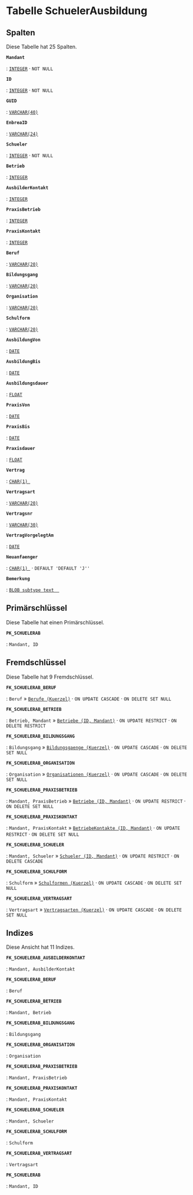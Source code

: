 # Tabelle **SchuelerAusbildung**



## Spalten

Diese Tabelle hat 25 Spalten.

**`Mandant`**

:   [`INTEGER`](https://firebirdsql.org/file/documentation/html/en/refdocs/fblangref40/firebird-40-language-reference.html#fblangref40-datatypes-inttypes) · `NOT NULL`

    

**`ID`**

:   [`INTEGER`](https://firebirdsql.org/file/documentation/html/en/refdocs/fblangref40/firebird-40-language-reference.html#fblangref40-datatypes-inttypes) · `NOT NULL`

    

**`GUID`**

:   [`VARCHAR(40)`](https://firebirdsql.org/file/documentation/html/en/refdocs/fblangref40/firebird-40-language-reference.html#fblangref40-datatypes-chartypes)

    

**`EnbreaID`**

:   [`VARCHAR(24)`](https://firebirdsql.org/file/documentation/html/en/refdocs/fblangref40/firebird-40-language-reference.html#fblangref40-datatypes-chartypes)

    

**`Schueler`**

:   [`INTEGER`](https://firebirdsql.org/file/documentation/html/en/refdocs/fblangref40/firebird-40-language-reference.html#fblangref40-datatypes-inttypes) · `NOT NULL`

    

**`Betrieb`**

:   [`INTEGER`](https://firebirdsql.org/file/documentation/html/en/refdocs/fblangref40/firebird-40-language-reference.html#fblangref40-datatypes-inttypes)

    

**`AusbilderKontakt`**

:   [`INTEGER`](https://firebirdsql.org/file/documentation/html/en/refdocs/fblangref40/firebird-40-language-reference.html#fblangref40-datatypes-inttypes)

    

**`PraxisBetrieb`**

:   [`INTEGER`](https://firebirdsql.org/file/documentation/html/en/refdocs/fblangref40/firebird-40-language-reference.html#fblangref40-datatypes-inttypes)

    

**`PraxisKontakt`**

:   [`INTEGER`](https://firebirdsql.org/file/documentation/html/en/refdocs/fblangref40/firebird-40-language-reference.html#fblangref40-datatypes-inttypes)

    

**`Beruf`**

:   [`VARCHAR(20)`](https://firebirdsql.org/file/documentation/html/en/refdocs/fblangref40/firebird-40-language-reference.html#fblangref40-datatypes-chartypes)

    

**`Bildungsgang`**

:   [`VARCHAR(20)`](https://firebirdsql.org/file/documentation/html/en/refdocs/fblangref40/firebird-40-language-reference.html#fblangref40-datatypes-chartypes)

    

**`Organisation`**

:   [`VARCHAR(20)`](https://firebirdsql.org/file/documentation/html/en/refdocs/fblangref40/firebird-40-language-reference.html#fblangref40-datatypes-chartypes)

    

**`Schulform`**

:   [`VARCHAR(20)`](https://firebirdsql.org/file/documentation/html/en/refdocs/fblangref40/firebird-40-language-reference.html#fblangref40-datatypes-chartypes)

    

**`AusbildungVon`**

:   [`DATE`](https://firebirdsql.org/file/documentation/html/en/refdocs/fblangref40/firebird-40-language-reference.html#fblangref40-datatypes-fixedtypes)

    

**`AusbildungBis`**

:   [`DATE`](https://firebirdsql.org/file/documentation/html/en/refdocs/fblangref40/firebird-40-language-reference.html#fblangref40-datatypes-fixedtypes)

    

**`Ausbildungsdauer`**

:   [`FLOAT`](https://firebirdsql.org/file/documentation/html/en/refdocs/fblangref40/firebird-40-language-reference.html#fblangref40-datatypes-floattypes)

    

**`PraxisVon`**

:   [`DATE`](https://firebirdsql.org/file/documentation/html/en/refdocs/fblangref40/firebird-40-language-reference.html#fblangref40-datatypes-fixedtypes)

    

**`PraxisBis`**

:   [`DATE`](https://firebirdsql.org/file/documentation/html/en/refdocs/fblangref40/firebird-40-language-reference.html#fblangref40-datatypes-fixedtypes)

    

**`Praxisdauer`**

:   [`FLOAT`](https://firebirdsql.org/file/documentation/html/en/refdocs/fblangref40/firebird-40-language-reference.html#fblangref40-datatypes-floattypes)

    

**`Vertrag`**

:   [`CHAR(1) `](https://firebirdsql.org/file/documentation/html/en/refdocs/fblangref40/firebird-40-language-reference.html#fblangref40-datatypes-chartypes)

    

**`Vertragsart`**

:   [`VARCHAR(20)`](https://firebirdsql.org/file/documentation/html/en/refdocs/fblangref40/firebird-40-language-reference.html#fblangref40-datatypes-chartypes)

    

**`Vertragsnr`**

:   [`VARCHAR(30)`](https://firebirdsql.org/file/documentation/html/en/refdocs/fblangref40/firebird-40-language-reference.html#fblangref40-datatypes-chartypes)

    

**`VertragVorgelegtAm`**

:   [`DATE`](https://firebirdsql.org/file/documentation/html/en/refdocs/fblangref40/firebird-40-language-reference.html#fblangref40-datatypes-fixedtypes)

    

**`Neuanfaenger`**

:   [`CHAR(1) `](https://firebirdsql.org/file/documentation/html/en/refdocs/fblangref40/firebird-40-language-reference.html#fblangref40-datatypes-chartypes) · `DEFAULT 'DEFAULT 'J''`

    

**`Bemerkung`**

:   [`BLOB subtype text  `](https://firebirdsql.org/file/documentation/html/en/refdocs/fblangref40/firebird-40-language-reference.html#fblangref40-datatypes-bnrytypes)

    

## Primärschlüssel

Diese Tabelle hat einen Primärschlüssel.

**`PK_SCHUELERAB`**

:   `Mandant, ID`

    

## Fremdschlüssel

Diese Tabelle hat 9 Fremdschlüssel.

**`FK_SCHUELERAB_BERUF`**

:   `Beruf` » [`Berufe (Kuerzel)`](../../tables/berufe) · `ON UPDATE CASCADE` · `ON DELETE SET NULL`

    

**`FK_SCHUELERAB_BETRIEB`**

:   `Betrieb, Mandant` » [`Betriebe (ID, Mandant)`](../../tables/betriebe) · `ON UPDATE RESTRICT` · `ON DELETE RESTRICT`

    

**`FK_SCHUELERAB_BILDUNGSGANG`**

:   `Bildungsgang` » [`Bildungsgaenge (Kuerzel)`](../../tables/bildungsgaenge) · `ON UPDATE CASCADE` · `ON DELETE SET NULL`

    

**`FK_SCHUELERAB_ORGANISATION`**

:   `Organisation` » [`Organisationen (Kuerzel)`](../../tables/organisationen) · `ON UPDATE CASCADE` · `ON DELETE SET NULL`

    

**`FK_SCHUELERAB_PRAXISBETRIEB`**

:   `Mandant, PraxisBetrieb` » [`Betriebe (ID, Mandant)`](../../tables/betriebe) · `ON UPDATE RESTRICT` · `ON DELETE SET NULL`

    

**`FK_SCHUELERAB_PRAXISKONTAKT`**

:   `Mandant, PraxisKontakt` » [`BetriebeKontakte (ID, Mandant)`](../../tables/betriebekontakte) · `ON UPDATE RESTRICT` · `ON DELETE SET NULL`

    

**`FK_SCHUELERAB_SCHUELER`**

:   `Mandant, Schueler` » [`Schueler (ID, Mandant)`](../../tables/schueler) · `ON UPDATE RESTRICT` · `ON DELETE CASCADE`

    

**`FK_SCHUELERAB_SCHULFORM`**

:   `Schulform` » [`Schulformen (Kuerzel)`](../../tables/schulformen) · `ON UPDATE CASCADE` · `ON DELETE SET NULL`

    

**`FK_SCHUELERAB_VERTRAGSART`**

:   `Vertragsart` » [`Vertragsarten (Kuerzel)`](../../tables/vertragsarten) · `ON UPDATE CASCADE` · `ON DELETE SET NULL`

    

## Indizes

Diese Ansicht hat 11 Indizes.

**`FK_SCHUELERAB_AUSBILDERKONTAKT`**

:   `Mandant, AusbilderKontakt`

    

**`FK_SCHUELERAB_BERUF`**

:   `Beruf`

    

**`FK_SCHUELERAB_BETRIEB`**

:   `Mandant, Betrieb`

    

**`FK_SCHUELERAB_BILDUNGSGANG`**

:   `Bildungsgang`

    

**`FK_SCHUELERAB_ORGANISATION`**

:   `Organisation`

    

**`FK_SCHUELERAB_PRAXISBETRIEB`**

:   `Mandant, PraxisBetrieb`

    

**`FK_SCHUELERAB_PRAXISKONTAKT`**

:   `Mandant, PraxisKontakt`

    

**`FK_SCHUELERAB_SCHUELER`**

:   `Mandant, Schueler`

    

**`FK_SCHUELERAB_SCHULFORM`**

:   `Schulform`

    

**`FK_SCHUELERAB_VERTRAGSART`**

:   `Vertragsart`

    

**`PK_SCHUELERAB`**

:   `Mandant, ID`

    
